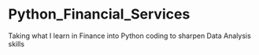 # Python_Financial_Services
Taking what I learn in Finance into Python coding to sharpen Data Analysis skills
